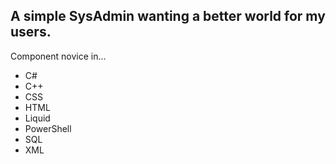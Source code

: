 ## A simple SysAdmin wanting a better world for my users.

Component novice in...
- C#
- C++
- CSS
- HTML
- Liquid
- PowerShell
- SQL
- XML
